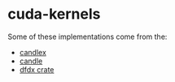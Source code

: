 # cuda-kernels

Some of these implementations come from the:
- [candlex](https://github.com/mimiquate/candlex/tree/main/native/candlex/src/kernels)
- [candle](https://github.com/huggingface/candle/tree/main/candle-kernels)
- [dfdx crate](https://github.com/coreylowman/dfdx)